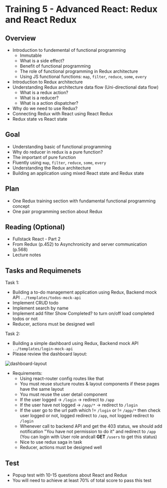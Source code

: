 # Training 5 - Advanced React: Redux and React Redux

## Overview
- Introduction to fundemental of functional programming
  - Immutable
  - What is a side effect?
  - Benefit of functional programming
  - The role of functional programming in Redux architecture
  - Using JS functional functions: `map`, `filter`, `reduce`, `some`, `every`
- Introduction to Redux architecture
- Understanding Redux architecture data flow (Uni-directional data flow)
  - What is a redux action?
  - What is a reducer?
  - What is a action dispatcher?
- Why do we need to use Redux?
- Connecting Redux with React using React Redux
- Redux state vs React state

## Goal
- Understanding basic of functional programming
- Why do reducer in redux is a pure function?
- The important of pure function
- Fluently using `map`, `filter`, `reduce`, `some`, `every`
- Understanding the Redux architecture
- Building an application using mixed React state and Redux state

## Plan
- One Redux training section with fundamental functional programming concept
- One pair programming section about Redux


## Reading (Optional)
- Fullstack React - Part 2
- From Redux (p.452) to Asynchronicity and server communication (p.568)
- Lecture notes

## Tasks and Requimenets

Task 1: 
- Building a to-do management application using Redux, Backend mock API `../templates/todos-mock-api`
- Implement CRUD todo
- Implement search by name
- Implement add filter Show Completed? to turn on/off load completed todos or not
- Reducer, actions must be designed well

Task 2:
- Building a simple dashboard using Redux, Backend mock API `../templates/login-mock-api`
- Please review the dashboard layout:

![dashboard-layout](https://user-images.githubusercontent.com/47735787/122709801-32d36780-d289-11eb-88e0-2aa479a98485.jpg)
- Requirements:
  - Using react-router config routes like that
  - You must reuse stucture routes & layout components if these pages have the same layout
  - You must reuse the user detail component
  - If the user logged -> `/login` -> redirect to `/app`
  - If the user have not logged -> `/app/*` -> redirect to `/login`
  - If the user go to the url path which != `/login` or != `/app/*` then check user logged or not, logged redirect to `/app`, not logged redirect to `/login`
  - Whenever call to backend API and get the 403 status, we should add notification "You have not permission to do it" and redirect to `/app` (You can login with User role andcall **GET** `/users` to get this status)
  - Nice to use redux saga in task
  - Reducer, actions must be designed well

## Test
- Popup test with 10-15 questions about React and Redux
- You will need to achieve at least 70% of total score to pass this test
